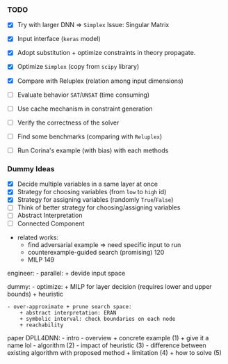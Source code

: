 ### TODO

- [x] Try with larger DNN => `Simplex` Issue: Singular Matrix
- [x] Input interface (`keras` model)
- [x] Adopt substitution + optimize constraints in theory propagate.
- [x] Optimize `Simplex` (copy from `scipy` library)
- [x] Compare with Reluplex (relation among input dimensions)
- [ ] Evaluate behavior `SAT`/`UNSAT` (time consuming)
- [ ] Use cache mechanism in constraint generation
- [ ] Verify the correctness of the solver
- [ ] Find some benchmarks (comparing with `Reluplex`)

- [ ] Run Corina's example (with bias) with each methods 

### Dummy Ideas

- [x] Decide multiple variables in a same layer at once
- [x] Strategy for choosing variables (from `low` to `high` id)
- [x] Strategy for assigning variables (randomly `True`/`False`)
- [ ] Think of better strategy for choosing/assigning variables
- [ ] Abstract Interpretation
- [ ] Connected Component

- related works:
    - find adversarial example => need specific input to run
    - counterexample-guided search (promising) 120
    - MILP 149


engineer:
    - parallel:
        + devide input space 

dummy:
    - optimize:
        + MILP for layer decision (requires lower and upper bounds)
        + heuristic

    - over-approximate + prune search space:
        + abstract interpretation: ERAN
        + symbolic interval: check boundaries on each node
        + reachability


paper DPLL4DNN:
    - intro
    - overview
        + concrete example (1)
        + give it a name lol
    - algorithm (2)
    - impact of heuristic (3)
    - difference between existing algorithm with proposed method
        + limitation (4)
        + how to solve (5)




